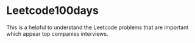 # Leetcode100days
This is a helpful to understand the Leetcode problems that are important which appear top companies interviews.
